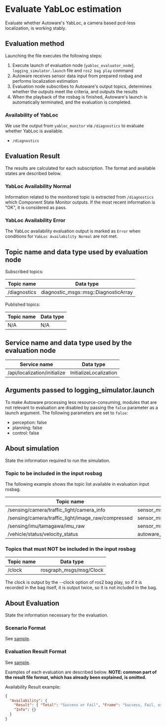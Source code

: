 # Evaluate YabLoc estimation

Evaluate whether Autoware's YabLoc, a camera based pcd-less localization, is working stably.

## Evaluation method

Launching the file executes the following steps:

1. Execute launch of evaluation node (`yabloc_evaluator_node`), `logging_simulator.launch` file and `ros2 bag play` command
2. Autoware receives sensor data input from prepared rosbag and performs localization estimation
3. Evaluation node subscribes to Autoware's output topics, determines whether the outputs meet the criteria, and outputs the results
4. When the playback of the rosbag is finished, Autoware's launch is automatically terminated, and the evaluation is completed.

### Availability of YabLoc

We use the output from `yabloc_monitor` via `/diagnostics` to evaluate whether YabLoc is available.

- `/diagnostics`

## Evaluation Result

The results are calculated for each subscription. The format and available states are described below.

### YabLoc Availability Normal

Information related to the monitored topic is extracted from `/diagnostics` which Component State Monitor outputs. If the most recent information is "OK", it is considered as pass.

### YabLoc Availability Error

The YabLoc availability evaluation output is marked as `Error` when conditions for `YabLoc Availability Normal` are not met.

## Topic name and data type used by evaluation node

Subscribed topics:

| Topic name   | Data type                             |
| ------------ | ------------------------------------- |
| /diagnostics | diagnostic_msgs::msg::DiagnosticArray |

Published topics:

| Topic name | Data type |
| ---------- | --------- |
| N/A        | N/A       |

## Service name and data type used by the evaluation node

| Service name                 | Data type              |
| ---------------------------- | ---------------------- |
| /api/localization/initialize | InitializeLocalization |

## Arguments passed to logging_simulator.launch

To make Autoware processing less resource-consuming, modules that are not relevant to evaluation are disabled by passing the `false` parameter as a launch argument.
The following parameters are set to `false`:

- perception: false
- planning: false
- control: false

## About simulation

State the information required to run the simulation.

### Topic to be included in the input rosbag

The following example shows the topic list available in evaluation input rosbag.

| Topic name                                         | Data type                                |
| -------------------------------------------------- | ---------------------------------------- |
| /sensing/camera/traffic_light/camera_info          | sensor_msgs/msg/CameraInfo               |
| /sensing/camera/traffic_light/image_raw/compressed | sensor_msgs/msg/CompressedImage          |
| /sensing/imu/tamagawa/imu_raw                      | sensor_msgs/msg/Imu                      |
| /vehicle/status/velocity_status                    | autoware_vehicle_msgs/msg/VelocityReport |

### Topics that must NOT be included in the input rosbag

| Topic name | Data type               |
| ---------- | ----------------------- |
| /clock     | rosgraph_msgs/msg/Clock |

The clock is output by the --clock option of ros2 bag play, so if it is recorded in the bag itself, it is output twice, so it is not included in the bag.

## About Evaluation

State the information necessary for the evaluation.

### Scenario Format

See [sample](https://github.com/tier4/log_evaluator/blob/main/sample/yabloc/scenario.yaml).

### Evaluation Result Format

See [sample](https://github.com/tier4/log_evaluator/blob/main/sample/yabloc/result.json).

Examples of each evaluation are described below.
**NOTE: common part of the result file format, which has already been explained, is omitted.**

Availability Result example:

```json
{
  "Availability": {
    "Result": { "Total": "Success or Fail", "Frame": "Success, Fail, or Warn" },
    "Info": {}
  }
}
```
